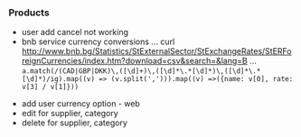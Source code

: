 ### Products
* user add cancel not working
* bnb service currency conversions
  ... curl http://www.bnb.bg/Statistics/StExternalSector/StExchangeRates/StERForeignCurrencies/index.htm?download=csv&search=&lang=B
  ... ```a.match(/(CAD|GBP|DKK)\,([\d]+)\,([\d]*\.*[\d]*)\,([\d]*\.*[\d]*)/ig).map((v) => (v.split(','))).map((v) =>({name: v[0], rate: v[3] / v[1]}))```
- add user currency option - web
- edit for supplier, category
- delete for supplier, category
